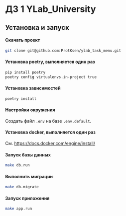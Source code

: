# ДЗ 1 YLab_University 

## Установка и запуск

#### Скачать проект
```bash
git clone git@github.com:ProtKsen/ylab_task_menu.git
```

#### Установка poetry, выполняется один раз
```bash
pip install poetry
poetry config virtualenvs.in-project true
```

#### Установка зависимостей
```bash
poetry install
```

#### Настройки окружения
Создать файл `.env` на базе `.env.default`.

#### Установка docker, выполняется один раз
См. <https://docs.docker.com/engine/install/>

#### Запуск базы данных
```bash
make db.run
```

#### Выполнить миграции
```bash
make db.migrate
```

#### Запуск приложения
```bash
make app.run
```
